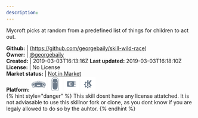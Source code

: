 ```yaml
---
description: 
---
```

Mycroft picks at random from a predefined list of things for children to act out.

**Github:** | (https://github.com/georgebaily/skill-wild-race)  
**Owner:** | [@georgebaily](https://github.com/georgebaily)  
**Created:** | 2019-03-03T16:13:16Z  **Last updated:** 2019-03-03T16:18:10Z  
**License:** | No License  
**Market status:** | [Not in Market](https://market.mycroft.ai/skill/)  
**Platform:**   ![](.gitbook/assets/mark-1-icon.png)  ![](.gitbook/assets/mark-2-icon.png)  ![](.gitbook/assets/picroft-icon.png)  ![](.gitbook/assets/kde.png)   
{% hint style="danger" %}
This skill dosnt have any license attatched. It is not adviasable to use this skillnor fork or clone, as you dont know if you are legaly allowed to do so by the auhtor.
{% endhint %}
